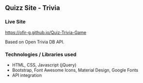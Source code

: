 ## Quizz Site - Trivia

### Live Site
https://ofir-g.github.io/Quiz-Trivia-Game

Based on Open Trivia DB API.

### Technologies / Libraries used
- HTML, CSS, Javascript (jQuery)
- Bootstrap, Font Awesome Icons, Material Design, Google Fonts
- API integration

